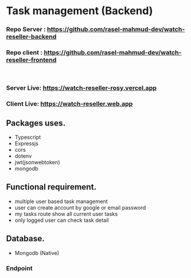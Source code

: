 # Task management (Backend)


### Repo Server : https://github.com/rasel-mahmud-dev/watch-reseller-backend
### Repo client : https://github.com/rasel-mahmud-dev/watch-reseller-frontend
<br />

### Server Live: https://watch-reseller-rosy.vercel.app
### Client Live: https://watch-reseller.web.app



## Packages uses.
- Typescript
- Expressjs
- cors
- dotenv
- jwt(jsonwebtoken)
- mongodb


## Functional requirement.
- multiple user based task management
- user can create account by google or email password
- my tasks route show all current user tasks
- only logged user can check task detail


## Database.
- Mongodb (Native)


### Endpoint